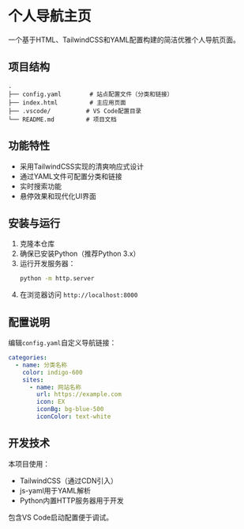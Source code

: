 # 个人导航主页

一个基于HTML、TailwindCSS和YAML配置构建的简洁优雅个人导航页面。

## 项目结构

```
.
├── config.yaml        # 站点配置文件（分类和链接）
├── index.html         # 主应用页面
├── .vscode/          # VS Code配置目录
└── README.md         # 项目文档
```

## 功能特性

- 采用TailwindCSS实现的清爽响应式设计
- 通过YAML文件可配置分类和链接
- 实时搜索功能
- 悬停效果和现代化UI界面

## 安装与运行

1. 克隆本仓库
2. 确保已安装Python（推荐Python 3.x）
3. 运行开发服务器：
   ```bash
   python -m http.server
   ```
4. 在浏览器访问 `http://localhost:8000`

## 配置说明

编辑`config.yaml`自定义导航链接：

```yaml
categories:
  - name: 分类名称
    color: indigo-600
    sites:
      - name: 网站名称
        url: https://example.com
        icon: EX
        iconBg: bg-blue-500
        iconColor: text-white
```

## 开发技术

本项目使用：
- TailwindCSS（通过CDN引入）
- js-yaml用于YAML解析
- Python内置HTTP服务器用于开发

包含VS Code启动配置便于调试。